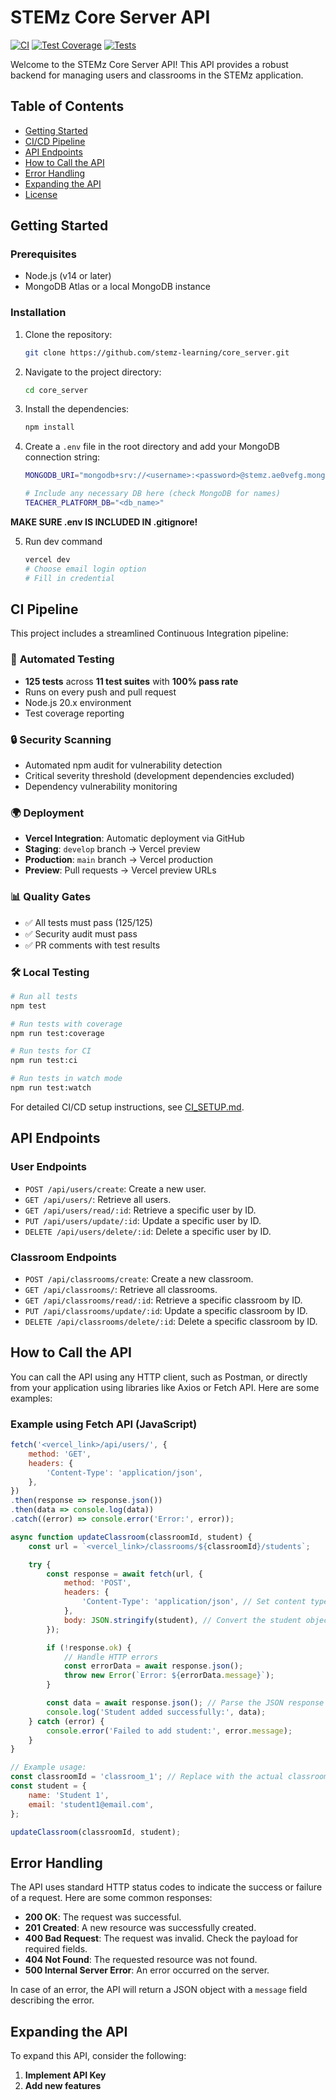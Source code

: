 
# STEMz Core Server API

[![CI](https://github.com/xiangyshi/stemz-core-server/workflows/CI/badge.svg)](https://github.com/xiangyshi/stemz-core-server/actions)
[![Test Coverage](https://img.shields.io/badge/coverage-40%25-orange)](https://github.com/xiangyshi/stemz-core-server)
[![Tests](https://img.shields.io/badge/tests-125%20passing-brightgreen)](https://github.com/xiangyshi/stemz-core-server)

Welcome to the STEMz Core Server API! This API provides a robust backend for managing users and classrooms in the STEMz application. 

## Table of Contents

- [Getting Started](#getting-started)
- [CI/CD Pipeline](#cicd-pipeline)
- [API Endpoints](#api-endpoints)
- [How to Call the API](#how-to-call-the-api)
- [Error Handling](#error-handling)
- [Expanding the API](#expanding-the-api)
- [License](#license)

## Getting Started

### Prerequisites

- Node.js (v14 or later)
- MongoDB Atlas or a local MongoDB instance

### Installation

1. Clone the repository:

   ```bash
   git clone https://github.com/stemz-learning/core_server.git
   ```

2. Navigate to the project directory:

   ```bash
   cd core_server
   ```

3. Install the dependencies:

   ```bash
   npm install
   ```

4. Create a `.env` file in the root directory and add your MongoDB connection string:

   ```bash
   MONGODB_URI="mongodb+srv://<username>:<password>@stemz.ae0vefg.mongodb.net/"

   # Include any necessary DB here (check MongoDB for names)
   TEACHER_PLATFORM_DB="<db_name>"
   ```
  **MAKE SURE .env IS INCLUDED IN .gitignore!**

5. Run dev command
    ```bash
    vercel dev
    # Choose email login option
    # Fill in credential
    ```

## CI Pipeline

This project includes a streamlined Continuous Integration pipeline:

### 🚀 **Automated Testing**
- **125 tests** across **11 test suites** with **100% pass rate**
- Runs on every push and pull request
- Node.js 20.x environment
- Test coverage reporting

### 🔒 **Security Scanning**
- Automated npm audit for vulnerability detection
- Critical severity threshold (development dependencies excluded)
- Dependency vulnerability monitoring

### 🌍 **Deployment**
- **Vercel Integration**: Automatic deployment via GitHub
- **Staging**: `develop` branch → Vercel preview
- **Production**: `main` branch → Vercel production
- **Preview**: Pull requests → Vercel preview URLs

### 📊 **Quality Gates**
- ✅ All tests must pass (125/125)
- ✅ Security audit must pass
- ✅ PR comments with test results

### 🛠️ **Local Testing**
```bash
# Run all tests
npm test

# Run tests with coverage
npm run test:coverage

# Run tests for CI
npm run test:ci

# Run tests in watch mode
npm run test:watch
```

For detailed CI/CD setup instructions, see [CI_SETUP.md](./CI_SETUP.md).

## API Endpoints

### User Endpoints

- `POST /api/users/create`: Create a new user.
- `GET /api/users/`: Retrieve all users.
- `GET /api/users/read/:id`: Retrieve a specific user by ID.
- `PUT /api/users/update/:id`: Update a specific user by ID.
- `DELETE /api/users/delete/:id`: Delete a specific user by ID.

### Classroom Endpoints

- `POST /api/classrooms/create`: Create a new classroom.
- `GET /api/classrooms/`: Retrieve all classrooms.
- `GET /api/classrooms/read/:id`: Retrieve a specific classroom by ID.
- `PUT /api/classrooms/update/:id`: Update a specific classroom by ID.
- `DELETE /api/classrooms/delete/:id`: Delete a specific classroom by ID.

## How to Call the API

You can call the API using any HTTP client, such as Postman, or directly from your application using libraries like Axios or Fetch API. Here are some examples:

### Example using Fetch API (JavaScript)

```javascript
fetch('<vercel_link>/api/users/', {
    method: 'GET',
    headers: {
        'Content-Type': 'application/json',
    },
})
.then(response => response.json())
.then(data => console.log(data))
.catch((error) => console.error('Error:', error));
```

```javascript
async function updateClassroom(classroomId, student) {
    const url = `<vercel_link>/classrooms/${classroomId}/students`;

    try {
        const response = await fetch(url, {
            method: 'POST',
            headers: {
                'Content-Type': 'application/json', // Set content type to JSON
            },
            body: JSON.stringify(student), // Convert the student object to JSON
        });

        if (!response.ok) {
            // Handle HTTP errors
            const errorData = await response.json();
            throw new Error(`Error: ${errorData.message}`);
        }

        const data = await response.json(); // Parse the JSON response
        console.log('Student added successfully:', data);
    } catch (error) {
        console.error('Failed to add student:', error.message);
    }
}

// Example usage:
const classroomId = 'classroom_1'; // Replace with the actual classroom ID
const student = {
    name: 'Student 1',
    email: 'student1@email.com',
};

updateClassroom(classroomId, student);

```

## Error Handling

The API uses standard HTTP status codes to indicate the success or failure of a request. Here are some common responses:

- **200 OK**: The request was successful.
- **201 Created**: A new resource was successfully created.
- **400 Bad Request**: The request was invalid. Check the payload for required fields.
- **404 Not Found**: The requested resource was not found.
- **500 Internal Server Error**: An error occurred on the server.

In case of an error, the API will return a JSON object with a `message` field describing the error.

## Expanding the API

To expand this API, consider the following:

1. **Implement API Key**
2. **Add new features**